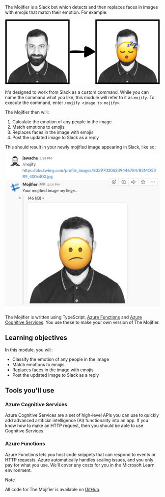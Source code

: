 The Mojifier is a Slack bot which detects and then replaces faces in images with emojis  that match their emotion. For example:  

![Sample Mojified face. A picture of a man's face is on the left, with an arrow pointing to his face with an emoji overlaid on it on the right.](../media/example-mojify-image.png)

It's designed to work from Slack as a custom command. While you can name the command what you like, this module will refer to it as `mojify`. To execute the command, enter `/mojify <image to mojify>`.

The Mojifier then will:

  1. Calculate the emotion of any people in the image
  2. Match emotions to emojis
  3. Replaces faces in the image with emojis
  4. Post the updated image to Slack as a reply

This should result in your newly mojified image appearing in Slack, like so: 

![Invoking the Slack Mojifier app to add an emoji to an image on a URL. The Mojifier has responded to the URL with an image.](../media/8.slack-type-mojify.png)

The Mojifier is written using TypeScript, [Azure Functions](https://azure.microsoft.com/services/functions?azure-portal=true) and [Azure Cognitive Services](https://azure.microsoft.com/services/cognitive-services?azure-portal=true). You use these to make your own version of The Mojifier.

## Learning objectives

In this module, you will:

- Classify the emotion of any people in the image
- Match emotions to emojis
- Replaces faces in the image with emojis
- Post the updated image to Slack as a reply

## Tools you'll use

### Azure Cognitive Services

Azure Cognitive Services are a set of high-level APIs you can use to quickly add advanced artificial intelligence (AI) functionality into an app. If you know how to make an HTTP request, then you should be able to use Cognitive Services.

### Azure Functions

Azure Functions lets you host code snippets that can respond to events or HTTP requests. Azure automatically handles scaling issues, and you only pay for what you use. We'll cover any costs for you in the Microsoft Learn environment.

> [!NOTE]
> All code for The Mojifier is available on [GitHub](https://github.com/MicrosoftDocs/mslearn-the-mojifier?azure-portal=true).
